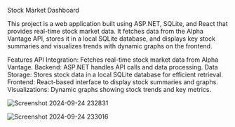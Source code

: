 Stock Market Dashboard

This project is a web application built using ASP.NET, SQLite, and React that provides real-time stock market data.
It fetches data from the Alpha Vantage API, stores it in a local SQLite database, and displays key stock summaries and visualizes trends
with dynamic graphs on the frontend.

Features
API Integration: Fetches real-time stock market data from Alpha Vantage.
Backend: ASP.NET handles API calls and data processing.
Data Storage: Stores stock data in a local SQLite database for efficient retrieval.
Frontend: React-based interface to display stock summaries and graphs.
Visualizations: Dynamic graphs showing stock trends and key metrics.

![Screenshot 2024-09-24 232831](https://github.com/user-attachments/assets/a14c01bf-ead2-4301-a7fc-ca986da1919a)

![Screenshot 2024-09-24 233016](https://github.com/user-attachments/assets/fe81ff4f-b117-4085-97c8-712d4030941c)
